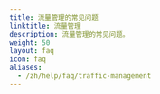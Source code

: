 ```yaml
---
title: 流量管理的常见问题
linktitle: 流量管理
description: 流量管理的常见问题。
weight: 50
layout: faq
icon: faq
aliases:
  - /zh/help/faq/traffic-management
---
```

